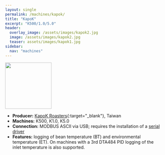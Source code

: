 ```yaml
---
layout: single
permalink: /machines/kapok/
title: "KapoK"
excerpt: "K500/1.0/5.0"
header:
  overlay_image: /assets/images/kapok2.jpg
  image: /assets/images/kapok2.jpg
  teaser: assets/images/kapok1.jpg
sidebar:
  nav: "machines"
---
```


<img class="tab-image" src="{{ site.baseurl }}/assets/images/supporter-badge.png" width="150px">

* __Producer:__ [KapoK Roasters](http://kapokcoffee.com/en/){:target="_blank"}, Taiwan
* __Machines:__ K500, K1.0, K5.0
* __Connection:__ MODBUS ASCII via USB; requires the installation of a [serial driver](/modbus_serial/)
* __Features:__ logging of bean temperature (BT) and environmental temperature (ET).  On machines with a 3rd DTA484 PID logging of the inlet temperature is also supported.
